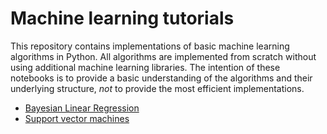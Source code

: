 # Machine learning tutorials

This repository contains implementations of basic machine learning algorithms in Python. All algorithms are implemented from scratch without using additional machine learning libraries. The intention of these notebooks is to provide a basic understanding of the algorithms and their underlying structure, *not* to provide the most efficient implementations. 

- [Bayesian Linear Regression](bayesian_linear_regression.ipynb)
- [Support vector machines](support_vector_machines.ipynb)
